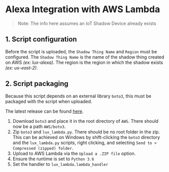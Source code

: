 # Alexa Integration with AWS Lambda

> Note: The info here assumes an IoT Shadow Device already exists

## 1. Script configuration

Before the script is uploaded, the `Shadow Thing Name` and `Region` must be configured. The `Shadow Thing Name` is the name of the shadow thing created on AWS *(ex: lux-alexa)*. The region is the region in which the shadow exists *(ex: us-east-2)*.

## 2. Script packaging

Because this script depends on an external library `boto3`, this must be packaged with the script when uploaded.

The latest release can be found [here](https://github.com/boto/boto3/releases).

1. Download `boto3` and place it in the root directory of `AWS`. There should now be a path `AWS/boto3`.
2. Zip `boto3` and `lux_lambda.py`. There should be no root folder in the zip. This can be achieved on Windows by shift-clicking the `boto3` directory and the `lux_lambda.py` scripts, right clicking, and selecting `Send to > Compressed (zipped) folder`.
3. Upload to AWS Lambda via the `Upload a .ZIP file` option.
4. Ensure the runtime is set to `Python 3.6`
5. Set the handler to `lux_lambda.lambda_handler`
